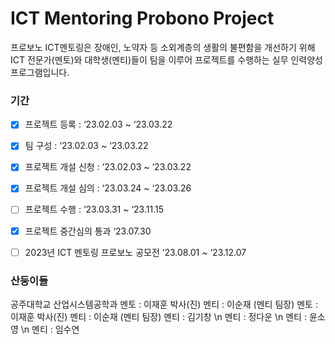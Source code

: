 # ICT Mentoring Probono Project

프로보노 ICT멘토링은 장애인, 노약자 등 소외계층의 생활의 불편함을 개선하기 위해 ICT 전문가(멘토)와 대학생(멘티)들이 팀을 이루어 프로젝트를 수행하는 실무 인력양성 프로그램입니다.

### 기간 
- [x]  프로젝트 등록 : ‘23.02.03 ~ ‘23.03.22
- [x]  팀 구성 : ‘23.02.03 ~ ‘23.03.22
- [x]  프로젝트 개설 신청 : ‘23.02.03 ~ ‘23.03.22
- [x]  프로젝트 개설 심의 : ‘23.03.24 ~ ‘23.03.26
- [ ]  프로젝트 수행 : ‘23.03.31 ~ ‘23.11.15
- [x]  프로젝트 중간심의 통과 ‘23.07.30
- [ ]  2023년 ICT 멘토링 프로보노 공모전 ‘23.08.01 ~ ‘23.12.07


### 산둥이들
공주대학교 산업시스템공학과
멘토 : 이재훈 박사(진)
멘티 : 이순재 (멘티 팀장)
멘토 : 이재훈 박사(진)
멘티 : 이순재 (멘티 팀장) 
멘티 : 김기창 \n
멘티 : 정다운 \n
멘티 : 윤소영 \n
멘티 : 임수연
